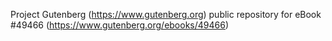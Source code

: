 Project Gutenberg (https://www.gutenberg.org) public repository for
eBook #49466 (https://www.gutenberg.org/ebooks/49466)
